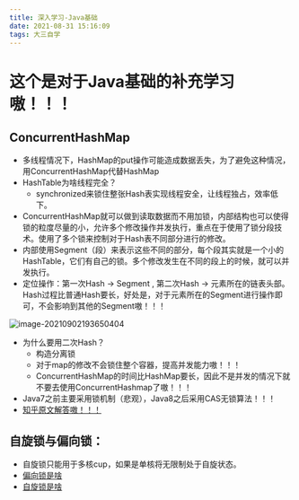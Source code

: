 ```yaml
---
title: 深入学习-Java基础
date: 2021-08-31 15:16:09
tags: 大三自学
---
```


# 这个是对于Java基础的补充学习嗷！！！



<!--more-->



## ConcurrentHashMap

- 多线程情况下，HashMap的put操作可能造成数据丢失，为了避免这种情况，用ConcurrentHashMap代替HashMap
- HashTable为啥线程完全？
  - synchronized来锁住整张Hash表实现线程安全，让线程独占，效率低下。
- ConcurrentHashMap就可以做到读取数据而不用加锁，内部结构也可以使得锁的粒度尽量的小，允许多个修改操作并发执行，重点在于使用了锁分段技术。使用了多个锁来控制对于Hash表不同部分进行的修改。
- 内部使用Segment（段）来表示这些不同的部分，每个段其实就是一个小的HashTable，它们有自己的锁。多个修改发生在不同的段上的时候，就可以并发执行。
- 定位操作：第一次Hash -> Segment , 第二次Hash -> 元素所在的链表头部。Hash过程比普通Hash要长，好处是，对于元素所在的Segment进行操作即可，不会影响到其他的Segment嗷！！！

![image-20210902193650404](https://cdn.jsdelivr.net/gh/alexanderliu-creator/cloudimg/img/20210902193650.png)

- 为什么要用二次Hash？
  - 构造分离锁
  - 对于map的修改不会锁住整个容器，提高并发能力嗷！！！
  - ConcurrentHashMap的时间比HashMap要长，因此不是并发的情况下就不要去使用ConcurrentHashmap了嗷！！！
- Java7之前主要采用锁机制（悲观），Java8之后采用CAS无锁算法！！！
- [知乎原文解答嗷！！！](https://zhuanlan.zhihu.com/p/104515829#:~:text=ConcurrentHashMap%E5%8F%AF%E4%BB%A5%E5%81%9A%E5%88%B0%E8%AF%BB%E5%8F%96%E6%95%B0%E6%8D%AE%E4%B8%8D%E5%8A%A0%E9%94%81%EF%BC%8C%E5%B9%B6%E4%B8%94%E5%85%B6%E5%86%85%E9%83%A8%E7%9A%84%E7%BB%93%E6%9E%84%E5%8F%AF%E4%BB%A5%E8%AE%A9%E5%85%B6%E5%9C%A8%E8%BF%9B%E8%A1%8C%E5%86%99%E6%93%8D%E4%BD%9C%E7%9A%84%E6%97%B6%E5%80%99%E8%83%BD%E5%A4%9F%E5%B0%86%E9%94%81%E7%9A%84%E7%B2%92%E5%BA%A6%E4%BF%9D%E6%8C%81%E5%9C%B0%E5%B0%BD%E9%87%8F%E5%9C%B0%E5%B0%8F%EF%BC%8C%E5%85%81%E8%AE%B8%E5%A4%9A%E4%B8%AA%E4%BF%AE%E6%94%B9%E6%93%8D%E4%BD%9C%E5%B9%B6%E5%8F%91%E8%BF%9B%E8%A1%8C%EF%BC%8C%E5%85%B6%E5%85%B3%E9%94%AE%E5%9C%A8%E4%BA%8E%E4%BD%BF%E7%94%A8%E4%BA%86%20%E9%94%81%E5%88%86%E6%AE%B5%E6%8A%80%E6%9C%AF,%E3%80%82%E5%AE%83%E4%BD%BF%E7%94%A8%E4%BA%86%E5%A4%9A%E4%B8%AA%E9%94%81%E6%9D%A5%E6%8E%A7%E5%88%B6%E5%AF%B9hash%E8%A1%A8%E7%9A%84%E4%B8%8D%E5%90%8C%E9%83%A8%E5%88%86%E8%BF%9B%E8%A1%8C%E7%9A%84%E4%BF%AE%E6%94%B9%E3%80%82%E5%AF%B9%E4%BA%8EJDK1.7%E7%89%88%E6%9C%AC%E7%9A%84%E5%AE%9E%E7%8E%B0%2C%20ConcurrentHashMap%E5%86%85%E9%83%A8%E4%BD%BF%E7%94%A8%E6%AE%B5%20%28Segment%29%E6%9D%A5%E8%A1%A8%E7%A4%BA%E8%BF%99%E4%BA%9B%E4%B8%8D%E5%90%8C%E7%9A%84%E9%83%A8%E5%88%86%EF%BC%8C%E6%AF%8F%E4%B8%AA%E6%AE%B5%E5%85%B6%E5%AE%9E%E5%B0%B1%E6%98%AF%E4%B8%80%E4%B8%AA%E5%B0%8F%E7%9A%84Hashtable%EF%BC%8C%E5%AE%83%E4%BB%AC%E6%9C%89%E8%87%AA%E5%B7%B1%E7%9A%84%E9%94%81%E3%80%82)



## 自旋锁与偏向锁：

- 自旋锁只能用于多核cup，如果是单核将无限制处于自旋状态。
- [偏向锁是啥](https://www.jianshu.com/p/36eedeb3f912)
- [自旋锁是啥](https://www.cnblogs.com/cxuanBlog/p/11679883.html)











